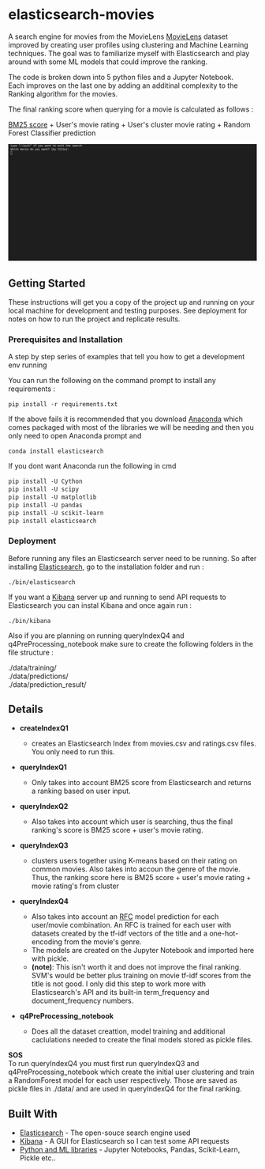 # elasticsearch-movies

A search engine for movies from the MovieLens [MovieLens](https://movielens.org/) dataset improved by creating user profiles using clustering and Machine Learning techniques.
The goal was to familiarize myself with Elasticsearch and play around with some ML models that could improve the ranking.

The code is broken down into 5 python files and a Jupyter Notebook.  
Each improves on the last one by adding an additinal complexity to the Ranking algorithm for the movies.  

The final ranking score when querying for a movie is calculated as follows :  

[BM25 score](https://en.wikipedia.org/wiki/Okapi_BM25) + User's movie rating + User's cluster movie rating + Random Forest Classifier prediction 


![example](./example.gif)


## Getting Started

These instructions will get you a copy of the project up and running on your local machine for development and testing purposes. See deployment for notes on how to run the project and replicate results.

### Prerequisites and Installation

A step by step series of examples that tell you how to get a development env running

You can run the following on the command prompt to install any requirements :

```
pip install -r requirements.txt  
```
If the above fails it is recommended that you download [Anaconda]() which comes packaged with most of the libraries
we will be needing and then you only need to open Anaconda prompt and 
```
conda install elasticsearch
```
If you dont want Anaconda run the following in cmd
``` 
pip install -U Cython
pip install -U scipy
pip install -U matplotlib
pip install -U pandas
pip install -U scikit-learn
pip install elasticsearch
```

### Deployment

Before running any files an Elasticsearch server need to be running.
So after installing [Elasticsearch](https://www.elastic.co/downloads/elasticsearch), go to the installation folder
and run :
```
./bin/elasticsearch
```
If you want a [Kibana](https://www.elastic.co/downloads/kibana) server up and running to send API requests to Elasticsearch you can instal Kibana and once again run :
```
./bin/kibana
```

Also if you are planning on running queryIndexQ4 and q4PreProcessing_notebook make sure to create the following folders in the file structure :  

./data/training/  
./data/predictions/  
./data/prediction_result/  


## Details

* **createIndexQ1** 
  * creates an Elasticsearch Index from movies.csv and ratings.csv files. You only need to run this.

* **queryIndexQ1**
  * Only takes into account BM25 score from Elasticsearch and returns a ranking based on user input.

* **queryIndexQ2**
  * Also takes into account which user is searching, thus the final ranking's score is BM25 score + user's movie rating.

* **queryIndexQ3**
  * clusters users together using K-means based on their rating on common movies. Also takes into accoun the genre of the movie. Thus, the ranking score here is BM25 score + user's movie rating + movie rating's from cluster

* **queryIndexQ4**
  * Also takes into account an [RFC](https://en.wikipedia.org/wiki/Random_forest) model prediction for each user/movie combination. An RFC is trained for each user with datasets created by the tf-idf vectors of the title and a one-hot-encoding from the movie's genre.
  * The models are created on the Jupyter Notebook and imported here with pickle.
  * **(note)**: This isn't worth it and does not improve the final ranking. SVM's would be better plus training on movie tf-idf scores from the title is not good. I only did this step to work more with Elasticsearch's API and its built-in term_frequency and document_frequency numbers.

* **q4PreProcessing_notebook**
  * Does all the dataset creattion, model training and additional caclulations needed to create the final models stored as pickle files.

**SOS**   
To run queryIndexQ4 you must first run queryIndexQ3 and q4PreProcessing_notebook which create the initial user clustering and train a RandomForest model for each user respectively. Those are saved as pickle files in ./data/ and are used in queryIndexQ4 for the final ranking.

## Built With

* [Elasticsearch](https://www.elastic.co/) - The open-souce search engine used
* [Kibana](https://www.elastic.co/kibana) - A GUI for Elasticsearch so I can test some API requests
* [Python and ML libraries](https://www.python.org/) - Jupyter Notebooks, Pandas, Scikit-Learn, Pickle etc.. 
